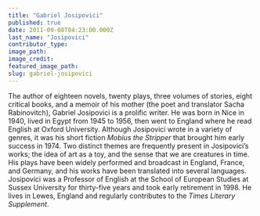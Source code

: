 ```yaml
---
title: "Gabriel Josipovici"
published: true
date: 2011-09-08T04:23:00.000Z
last_name: "Josipovici"
contributor_type:
image_path:
image_credit:
featured_image_path:
slug: gabriel-josipovici
---
```


The author of eighteen novels, twenty plays, three volumes of stories, eight critical books, and a memoir of his mother (the poet and translator Sacha Rabinovitch), Gabriel Josipovici is a prolific writer. He was born in Nice in 1940, lived in Egypt from 1945 to 1956, then went to England where he read English at Oxford University. Although Josipovici wrote in a variety of genres, it was his short fiction _Mobius the Stripper_ that brought him early success in 1974. Two distinct themes are frequently present in Josipovici’s works; the idea of art as a toy, and the sense that we are creatures in time. His plays have been widely performed and broadcast in England, France, and Germany, and his works have been translated into several languages. Josipovici was a Professor of English at the School of European Studies at Sussex University for thirty-five years and took early retirement in 1998. He lives in Lewes, England and regularly contributes to the _Times Literary Supplement_.

